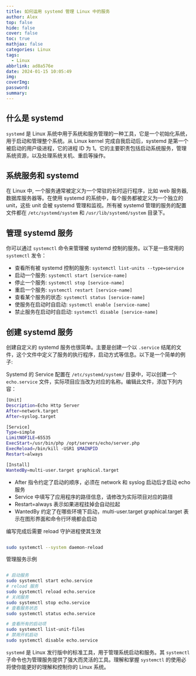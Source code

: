 ```yaml
---
title: 如何运用 systemd 管理 Linux 中的服务
author: Alex
top: false
hide: false
cover: false
toc: true
mathjax: false
categories: Linux
tags:
  - Linux
abbrlink: ad8a576e
date: 2024-01-15 10:05:49
img:
coverImg:
password:
summary:
---
```


## 什么是 systemd

`systemd` 是 Linux 系统中用于系统和服务管理的一种工具，它是一个初始化系统，用于启动和管理整个系统。从 Linux kernel 完成自我启动后，systemd 是第一个被启动的用户级进程，它的进程 ID 为 1。它的主要职责包括启动系统服务，管理系统资源，以及处理系统关机、重启等操作。

## 系统服务和 systemd

在 Linux 中, 一个服务通常被定义为一个常驻的长时运行程序，比如 web 服务器, 数据库服务器等。在使用 systemd 的系统中，每个服务都被定义为一个独立的 unit，这些 unit 会被 systemd 管理和监视。所有被 systemd 管理的服务的配置文件都在 `/etc/systemd/system` 和 `/usr/lib/systemd/system` 目录下。

## 管理 systemd 服务

你可以通过 `systemctl` 命令来管理被 systemd 控制的服务。以下是一些常用的 `systemctl` 发令：

- 查看所有被 systemd 控制的服务: `systemctl list-units --type=service`
- 启动一个服务: `systemctl start [service-name]`
- 停止一个服务: `systemctl stop [service-name]`
- 重启一个服务: `systemctl restart [service-name]`
- 查看某个服务的状态: `systemctl status [service-name]`
- 使服务在启动时自启动: `systemctl enable [service-name]`
- 禁止服务在启动时自启动: `systemctl disable [service-name]`

## 创建 systemd 服务

创建自定义的 systemd 服务也很简单。主要是创建一个以 `.service` 结尾的文件，这个文件中定义了服务的执行程序，启动方式等信息。以下是一个简单的例子:

Systemd 的 Service 配置在 `/etc/systemd/system/` 目录中，可以创建一个 `echo.service` 文件，实际项目应当改为对应的名称。编辑此文件，添加下列内容：

```bash
[Unit]
Description=Echo Http Server
After=network.target
After=syslog.target

[Service]
Type=simple
LimitNOFILE=65535
ExecStart=/usr/bin/php /opt/servers/echo/server.php
ExecReload=/bin/kill -USR1 $MAINPID
Restart=always

[Install]
WantedBy=multi-user.target graphical.target

```

- After 指令约定了启动的顺序，必须在 network 和 syslog 启动后才启动 echo 服务
- Service 中填写了应用程序的路径信息，请修改为实际项目对应的路径
- Restart=always 表示如果进程挂掉会自动拉起
- WantedBy 约定了在哪些环境下启动，multi-user.target graphical.target 表示在图形界面和命令行环境都会启动

编写完成后需要 reload 守护进程使其生效

```bash

sudo systemctl --system daemon-reload

```

管理服务示例

```bash

# 启动服务
sudo systemctl start echo.service
# reload 服务
sudo systemctl reload echo.service
# 关闭服务
sudo systemctl stop echo.service
# 查看服务状态
sudo systemctl status echo.service

# 查看所有的启动项
sudo systemctl list-unit-files
# 禁用开机启动
sudo systemctl disable echo.service

```

`systemd` 是 Linux 发行版中的标准工具，用于管理系统启动和服务。其 `systemctl` 子命令也为管理服务提供了强大而灵活的工具。理解和掌握 `systemctl` 的使用必将使你能更好的理解和控制你的 Linux 系统。